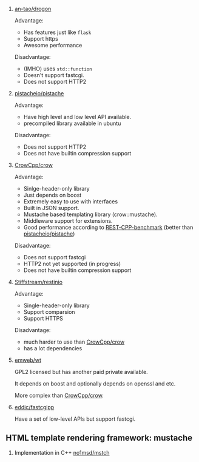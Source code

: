  1. [an-tao/drogon](https://github.com/an-tao/drogon)
    
    Advantage:
     - Has features just like `flask`
     - Support https
     - Awesome performance
    
    Disadvantage:
     - (IMHO) uses `std::function`
     - Doesn't support fastcgi.
     - Does not support HTTP2

 2. [pistacheio/pistache]
 
    Advantage:
     - Have high level and low level API available.
     - precompiled library available in ubuntu
    
    Disadvantage:
     - Does not support HTTP2
     - Does not have builtin compression support
    
 3. [CrowCpp/crow]
    
    Advantage:
     - Sinlge-header-only library
     - Just depends on boost
     - Extremely easy to use with interfaces
     - Built in JSON support.
     - Mustache based templating library (crow::mustache).
     - Middleware support for extensions.
     - Good performance according to [REST-CPP-benchmark] (better than [pistacheio/pistache])
    
    Disadvantage:
     - Does not support fastcgi
     - HTTP2 not yet supported (in progress)
     - Does not have builtin compression support

 4. [Stiffstream/restinio](https://github.com/Stiffstream/restinio)
    
    Advantage:
     - Single-header-only library
     - Support comparsion
     - Support HTTPS
    
    Disadvantage:
     - much harder to use than [CrowCpp/crow]
     - has a lot dependencies

 5. [emweb/wt](https://github.com/emweb/wt)
    
    GPL2 licensed but has another paid private available.
    
    It depends on boost and optionally depends on openssl and etc.
    
    More complex than [CrowCpp/crow].
    
 6. [eddic/fastcgipp](https://github.com/eddic/fastcgipp)
    
    Have a set of low-level APIs but support fastcgi.
    
## HTML template rendering framework: mustache
 1. Implementation in C++ [no1msd/mstch](https://github.com/no1msd/mstch)

[REST-CPP-benchmark]: https://github.com/guteksan/REST-CPP-benchmark
[pistacheio/pistache]: https://github.com/pistacheio/pistache
[CrowCpp/crow]: https://github.com/CrowCpp/crow

